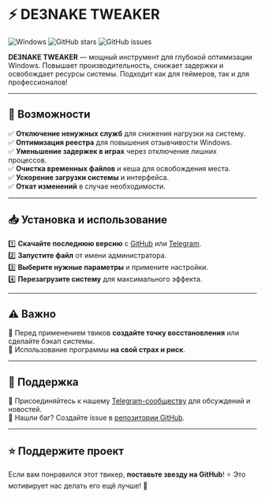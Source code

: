 # ⚡ DE3NAKE TWEAKER

![Windows](https://img.shields.io/badge/Windows-Optimization-blue?style=for-the-badge&logo=windows)
![GitHub stars](https://img.shields.io/github/stars/MiHaTsKiYi13/TaskMGR?style=for-the-badge)
![GitHub issues](https://img.shields.io/github/issues/MiHaTsKiYi13/TaskMGR?style=for-the-badge)

**DE3NAKE TWEAKER** — мощный инструмент для глубокой оптимизации Windows. Повышает производительность, снижает задержки и освобождает ресурсы системы. Подходит как для геймеров, так и для профессионалов!

---
## 🚀 Возможности
✅ **Отключение ненужных служб** для снижения нагрузки на систему.  
✅ **Оптимизация реестра** для повышения отзывчивости Windows.  
✅ **Уменьшение задержек в играх** через отключение лишних процессов.  
✅ **Очистка временных файлов** и кеша для освобождения места.  
✅ **Ускорение загрузки системы** и интерфейса.  
✅ **Откат изменений** в случае необходимости.

---
## 📥 Установка и использование
1️⃣ **Скачайте последнюю версию** с [GitHub](https://github.com/MiHaTsKiYi13/de3nake-tweaker) или [Telegram](https://t.me/DE3NAKE).  
2️⃣ **Запустите файл** от имени администратора.  
3️⃣ **Выберите нужные параметры** и примените настройки.  
4️⃣ **Перезагрузите систему** для максимального эффекта.  

---
## ⚠️ Важно
🔹 Перед применением твиков **создайте точку восстановления** или сделайте бэкап системы.  
🔹 Использование программы **на свой страх и риск**.

---
## 📢 Поддержка
💬 Присоединяйтесь к нашему [Telegram-сообществу](https://t.me/DE3NAKE) для обсуждений и новостей.  
🐛 Нашли баг? Создайте issue в [репозитории GitHub](https://github.com/MiHaTsKiYi13/de3nake-tweaker/issues).  

---
## ⭐ Поддержите проект
Если вам понравился этот твикер, **поставьте звезду на GitHub**! ⭐ Это мотивирует нас делать его ещё лучше! 🚀

